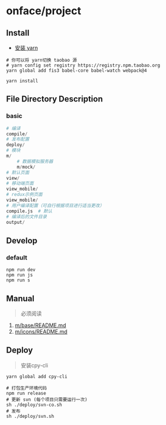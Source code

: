 # onface/project

## Install

- [安装 yarn](https://yarnpkg.com/zh-Hans/docs/install)

```shell
# 你可以将 yarn切换 taobao 源
# yarn config set registry https://registry.npm.taobao.org
yarn global add fis3 babel-core babel-watch webpack@4
```

```shell
yarn install
```

## File Directory Description

### basic

```s
# 编译
compile/
# 发布配置
deploy/
# 模块
m/
	# 数据模拟服务器
	m/mock/
# 默认页面
view/
# 移动端页面
view_mobile/
# redux示例页面
view_mobile/
# 用户编译配置（可自行根据项目进行适当更改）
compile.js 	# 默认
# 编译后的文件目录
output/
```


## Develop

### default

```shell
npm run dev
npm run js
npm run s
```


## Manual

> 必须阅读

1. [m/base/README.md](./m/base/README.md)
2. [m/icons/README.md](./m/icons/README.md)

## Deploy

> 安装cpy-cli

```shell
yarn global add cpy-cli
```

```shell
# 打包生产环境代码
npm run release
# 更新 svn (每个项目只需要运行一次)
sh ./deploy/svn-co.sh
# 发布
sh ./deploy/svn.sh
```
